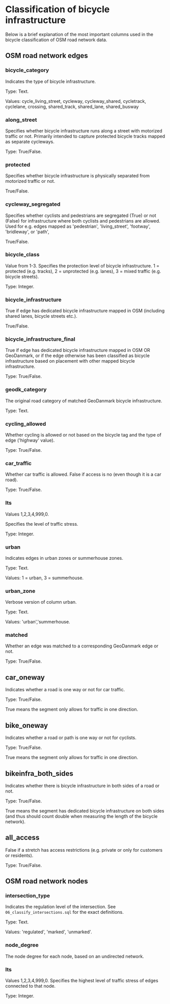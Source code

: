 # Classification of bicycle infrastructure

Below is a brief explanation of the most important columns used in the bicycle classification of OSM road network data.

## OSM road network edges

### bicycle_category

Indicates the type of bicycle infrastructure.

Type: Text.

Values: cycle_living_street, cycleway, cycleway_shared, cycletrack, cyclelane, crossing, shared_track, shared_lane, shared_busway

### along_street

Specifies whether bicycle infrastructure runs along a street with motorized traffic or not. Primarily intended to capture protected bicycle tracks mapped as separate cycleways.

Type: True/False.

### protected

Specifies whether bicycle infrastructure is physically separated from motorized traffic or not.

True/False.

### cycleway_segregated

Specifies whether cyclists and pedestrians are segregated (True) or not (False) for infrastructure where both cyclists and pedestrians are allowed. Used for e.g. edges mapped as 'pedestrian', 'living_street', 'footway', 'bridleway', or 'path',

True/False.

### bicycle_class

Value from 1-3. Specifies the protection level of bicycle infrastructure. 1 = protected (e.g. tracks), 2 = unprotected (e.g. lanes), 3 = mixed traffic (e.g. bicycle streets).

Type: Integer.

### bicycle_infrastructure

True if edge has dedicated bicycle infrastructure mapped in OSM (including shared lanes, bicycle streets etc.).

True/False.

### bicycle_infrastructure_final

True if edge has dedicated bicycle infrastructure mapped in OSM OR GeoDanmark, or if the edge otherwise has been classified as bicycle infrastructure based on placement with other mapped bicycle infrastructure.

Type: True/False.

### geodk_category

The original road category of matched GeoDanmark bicycle infrastructure.

Type: Text.

### cycling_allowed

Whether cycling is allowed or not based on the bicycle tag and the type of edge ('highway' value).

Type: True/False.

### car_traffic

Whether car traffic is allowed. False if access is no (even though it is a car road).

Type: True/False.

### lts

Values 1,2,3,4,999,0.

Specifies the level of traffic stress.

Type: Integer.

### urban

Indicates edges in urban zones or summerhouse zones.

Type: Text.

Values: 1 = urban, 3 = summerhouse.

### urban_zone

Verbose version of column urban.

Type: Text.

Values: 'urban','summerhouse.

### matched

Whether an edge was matched to a corresponding GeoDanmark edge or not.

Type: True/False.

## car_oneway

Indicates whether a road is one way or not for car traffic.

Type: True/False.

True means the segment only allows for traffic in one direction.

## bike_oneway

Indicates whether a road or path is one way or not for cyclists.

Type: True/False.

True means the segment only allows for traffic in one direction.

## bikeinfra_both_sides

Indicates whether there is bicycle infrastructure in both sides of a road or not.

Type: True/False.

True means the segment has dedicated bicycle infrastructure on both sides (and thus should count double when measuring the length of the bicycle network).

## all_access

False if a stretch has access restrictions (e.g. private or only for customers or residents).

Type: True/False.

## OSM road network nodes

### intersection_type

Indicates the regulation level of the intersection. See `06_classify_intersections.sql` for the exact definitions.

Type: Text.

Values: 'regulated', 'marked', 'unmarked'.

### node_degree

The node degree for each node, based on an undirected network.

### lts

Values 1,2,3,4,999,0.
Specifies the highest level of traffic stress of edges connected to that node.

Type: Integer.

